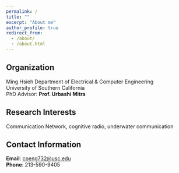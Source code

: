 ```yaml
---
permalink: /
title: ""
excerpt: "About me"
author_profile: true
redirect_from: 
  - /about/
  - /about.html
---
```


## Organization
Ming Hsieh Department of Electrical & Computer Engineering  
University of Southern California  
PhD Advisor: **Prof. Urbashi Mitra**

## Research Interests
Communication Network, cognitive radio, underwater communication

## Contact Information
**Email**: cpeng732@usc.edu  
**Phone**: 213-590-9405 